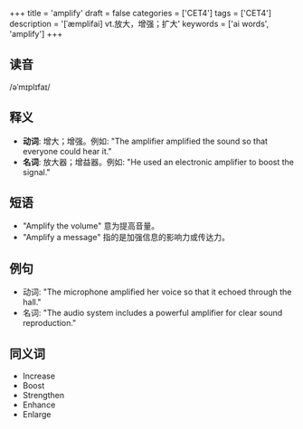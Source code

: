 +++
title = 'amplify'
draft = false
categories = ['CET4']
tags = ['CET4']
description = '[ˈæmplifai] vt.放大，增强；扩大'
keywords = ['ai words', 'amplify']
+++

## 读音
/əˈmɪplɪfaɪ/

## 释义
- **动词**: 增大；增强。例如: "The amplifier amplified the sound so that everyone could hear it."
- **名词**: 放大器；增益器。例如: "He used an electronic amplifier to boost the signal."

## 短语
- "Amplify the volume" 意为提高音量。
- "Amplify a message" 指的是加强信息的影响力或传达力。

## 例句
- 动词: "The microphone amplified her voice so that it echoed through the hall."
- 名词: "The audio system includes a powerful amplifier for clear sound reproduction."

## 同义词
- Increase
- Boost
- Strengthen
- Enhance
- Enlarge
